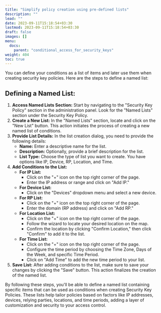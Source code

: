 ```yaml
---
title: "Simplify policy creation using pre-defined lists"
description: ""
lead: ""
date: 2023-09-11T15:18:54+03:30
lastmod: 2023-09-11T15:18:54+03:30
draft: false
images: []
menu:
  docs:
    parent: "conditional_access_for_security_keys"
weight: 404
toc: true
---
```


You can define your conditions as a list of items and later use them when creating security key policies. Here are the steps to define a named list:

## Defining a Named List:

1. **Access Named Lists Section:** Start by navigating to the "Security Key Policy" section in the administration panel. Look for the "Named Lists" section under the Security Key Policy.
2. **Create a New List:** In the "Named Lists" section, locate and click on the "New List" button. This action initiates the process of creating a new named list of conditions.
3. **Provide List Details:** In the list creation dialog, you need to provide the following details:
    - **Name:** Enter a descriptive name for the list.
    - **Description:** Optionally, provide a brief description for the list.
    - **List Type:** Choose the type of list you want to create. You have options like IP, Device, RP, Location, and Time.
4. **Add Conditions to the List:**
    - **For IP List:**
        - Click on the "+" icon on the top right corner of the page.
        - Enter the IP address or range and click on "Add IP."
    - **For Device List:**
        - Click on the "Devices" dropdown menu and select a new device.
    - **For RP List:**
        - Click on the "+" icon on the top right corner of the page.
        - Enter the domain (RP address) and click on "Add RP."
    - **For Location List:**
        - Click on the "+" icon on the top right corner of the page.
        - Follow the wizard to locate your desired location on the map.
        - Confirm the location by clicking "Confirm Location," then click "Confirm" to add it to the list.
    - **For Time List:**
        - Click on the "+" icon on the top right corner of the page.
        - Configure the time period by choosing the Time Zone, Days of the Week, and specific Time Period.
        - Click on "Add Time" to add the new time period to your list.
5. **Save List:** After adding conditions to the list, make sure to save your changes by clicking the "Save" button. This action finalizes the creation of the named list.

By following these steps, you'll be able to define a named list containing specific items that can be used as conditions when creating Security Key Policies. These lists help tailor policies based on factors like IP addresses, devices, relying parties, locations, and time periods, adding a layer of customization and security to your access control.
